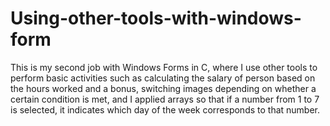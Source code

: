 # Using-other-tools-with-windows-form

This is my second job with Windows Forms in C, where I use other tools to perform basic activities such as calculating the salary of person based on the hours worked and a bonus, switching images depending on whether a certain condition is met, and I applied arrays so that if a number from 1 to 7 is selected, it indicates which day of the week corresponds to that number.
